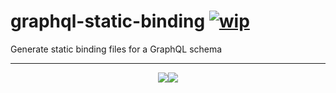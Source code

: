 # graphql-static-binding [![wip](https://img.shields.io/badge/status-WIP-red.svg?style=for-the-badge)]()
Generate static binding files for a GraphQL schema
<hr>
<p align="center">
  <img src="https://img.shields.io/badge/built-with_love-blue.svg?style=for-the-badge"/><a href="https://github.com/kbrandwijk" target="-_blank"><img src="https://img.shields.io/badge/by-kim_brandwijk-blue.svg?style=for-the-badge"/></a>
</p>
